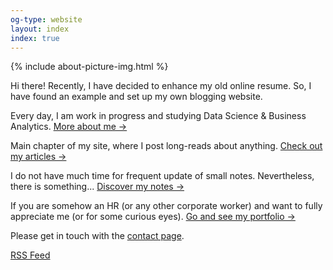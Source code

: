 ```yaml
---
og-type: website
layout: index
index: true
---
```


{% include about-picture-img.html %}

Hi there! Recently, I have decided to enhance my old online resume. So, I have found an example and set up my own blogging website.

Every day, I am work in progress and studying Data Science & Business Analytics.
<a href="/about" class="internal-link quarter-line-space">More about me&nbsp;→</a>

Main chapter of my site, where I post long-reads about anything.
<a href="/blog" class="internal-link quarter-line-space">Check out my articles&nbsp;→</a>

I do not have much time for frequent update of small notes. Nevertheless, there is something...
<a href="/notes" class="internal-link quarter-line-space">Discover my notes&nbsp;→</a>

If you are somehow an HR (or any other corporate worker) and want to fully appreciate me (or for some curious eyes).
<a href="/portfolio" class="internal-link quarter-line-space">Go and see my portfolio&nbsp;→</a>

Please get in touch with the [contact page](/contact).

[RSS Feed](/rss)

<!-- Add you Mastodon handle here if you want to verify it
	
<p style="visibility: hidden;display: none;"><a rel="me" href="">Mastodon</a></p> -->